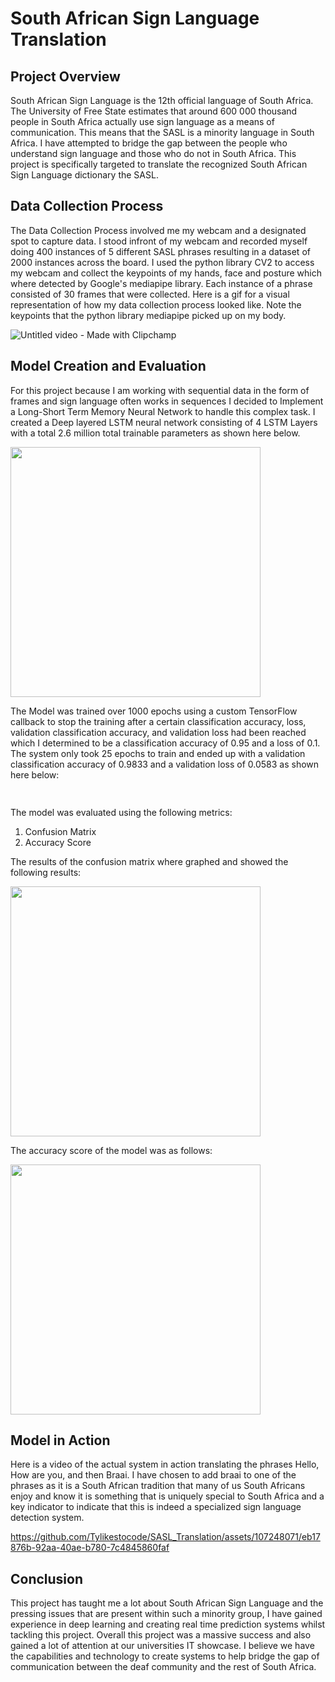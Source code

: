 # South African Sign Language Translation
## Project Overview
South African Sign Language is the 12th official language of South Africa. The University of Free State estimates that around 600 000 thousand people in South Africa actually use sign language as a means of communication. This means that the SASL is a minority language in South Africa. I have attempted to bridge the gap between the people who understand sign language and those who do not in South Africa. This project is specifically targeted to translate the recognized South African Sign Language dictionary the SASL. 
## Data Collection Process
The Data Collection Process involved me my webcam and a designated spot to capture data. I stood infront of my webcam and recorded myself doing 400 instances of 5 different SASL phrases resulting in a dataset of 2000 instances across the board. I used the python library CV2 to access my webcam and collect the keypoints of my hands, face and posture which where detected by Google's mediapipe library. Each instance of a phrase consisted of 30 frames that were collected. Here is a gif for a  visual representation of how my data collection process looked like. Note the keypoints that the python library mediapipe picked up on my body. 


![Untitled video - Made with Clipchamp](https://github.com/Tylikestocode/SASL_Translation/assets/107248071/1ddb2c64-0bce-4494-89d2-8269e6230acf)
## Model Creation and Evaluation 
For this project because I am working with sequential data in the form of frames and sign language often works in sequences I decided to Implement a Long-Short Term Memory Neural Network to handle this complex task. I created a Deep layered LSTM neural network consisting of 4 LSTM Layers with a total 2.6 million total trainable parameters as shown here below.

<img src="https://github.com/Tylikestocode/SASL_Translation/assets/107248071/fe508a35-89a4-4677-9bb6-3fde794b49b9" width="400">

The Model was trained over 1000 epochs using a custom TensorFlow callback to stop the training after a certain classification accuracy, loss, validation classification accuracy, and validation loss had been reached which I determined to be a classification accuracy of 0.95 and a loss of 0.1. The system only took 25 epochs to train and ended up with a validation classification accuracy of 0.9833 and a validation loss of 0.0583 as shown here below:

<img src="https://github.com/Tylikestocode/SASL_Translation/assets/107248071/21e43ed5-65a5-457a-b7c0-96dd2caed79d" width="400" height="15">


The model was evaluated using the following metrics:
1. Confusion Matrix
2. Accuracy Score

The results of the confusion matrix where graphed and showed the following results:

<img src="https://github.com/Tylikestocode/SASL_Translation/assets/107248071/e4336914-2cb0-4076-9d25-51d8ae2f2314" width="400">

The accuracy score of the model was as follows:

<img src="https://github.com/Tylikestocode/SASL_Translation/assets/107248071/c1a1d162-2cf3-4faa-9b4b-f657695e9373" width="400">

## Model in Action
Here is a video of the actual system in action translating the phrases Hello, How are you, and then Braai. I have chosen to add braai to one of the phrases as it is a South African tradition that many of us South Africans enjoy and know it is something that is uniquely special to South Africa and a key indicator to indicate that this is indeed a specialized sign language detection system. 

https://github.com/Tylikestocode/SASL_Translation/assets/107248071/eb17876b-92aa-40ae-b780-7c4845860faf

## Conclusion
This project has taught me a lot about South African Sign Language and the pressing issues that are present within such a minority group, I have gained experience in deep learning and creating real time prediction systems whilst tackling this project. Overall this project was a massive success and also gained a lot of attention at our universities IT showcase. I believe we have the capabilities and technology to create systems to help bridge the gap of communication between the deaf community and the rest of South Africa.
